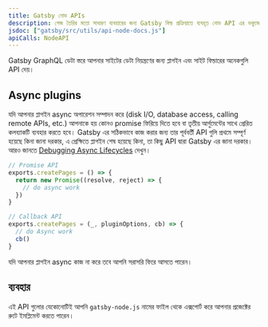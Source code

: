 ```yaml
---
title: Gatsby নোড APIs
description: পেজ তৈরির মতো সাধারণ ব্যবহারের জন্য Gatsby বিল্ড প্রক্রিয়াতে ব্যবহৃত নোড API এর ডকুমেন্টেশন
jsdoc: ["gatsby/src/utils/api-node-docs.js"]
apiCalls: NodeAPI
---
```


Gatsby GraphQL ডেটা স্তরে আপনার সাইটের ডেটা নিয়ন্ত্রণের জন্য প্লাগইন এবং সাইট বিল্ডারের অনেকগুলি API দেয়।

## Async plugins

যদি আপনার প্লাগইন async অপারেশন সম্পাদন করে (disk I/O, database access, calling remote APIs, etc.) আপনাকে হয় কোনও promise ফিরিয়ে দিতে হবে বা তৃতীয় আর্গুমেন্টের সাথে প্রেরিত কলব্যাকটি ব্যবহার করতে হবে। Gatsby এর সঠিকভাবে কাজ করার জন্য তার পূর্ববর্তী API গুলি প্রথমে সম্পূর্ণ হয়েছে কিনা জানা দরকার, এ প্রেক্ষিতে প্লাগইন শেষ হয়েছে কিনা, তা কিছু API দ্বারা Gatsby এর জানা দরকার। আরও জানতে [Debugging Async Lifecycles](/docs/debugging-async-lifecycles/) দেখুন।

```javascript
// Promise API
exports.createPages = () => {
  return new Promise((resolve, reject) => {
    // do async work
  })
}

// Callback API
exports.createPages = (_, pluginOptions, cb) => {
  // do Async work
  cb()
}
```

যদি আপনার প্লাগইন async কাজ না করে তবে আপনি সরাসরি ফিরে আসতে পারেন।

## ব্যবহার

এই API গুলোর যেকোনোটিই আপনি `gatsby-node.js` নামের ফাইল থেকে এক্সপোর্ট করে আপনার প্রজেক্টের রুটে ইমপ্লিমেন্ট করতে পারেন।
